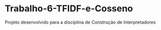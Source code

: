 # Trabalho-6-TFIDF-e-Cosseno
Projeto desenvolvido para a disciplina de Construção de Interpretadores
